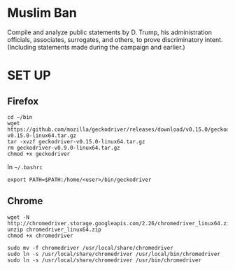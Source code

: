 # Muslim Ban
Compile and analyze public statements by D. Trump, his administration officials, associates, surrogates, and others, to prove discriminatory intent. (Including statements made during the campaign and earlier.)

# SET UP
## Firefox
```
cd ~/bin
wget https://github.com/mozilla/geckodriver/releases/download/v0.15.0/geckodriver-v0.15.0-linux64.tar.gz 
tar -xvzf geckodriver-v0.15.0-linux64.tar.gz
rm geckodriver-v0.9.0-linux64.tar.gz
chmod +x geckodriver
```

In `~/.bashrc`
```
export PATH=$PATH:/home/<user>/bin/geckodriver
```

## Chrome
```
wget -N http://chromedriver.storage.googleapis.com/2.26/chromedriver_linux64.zip
unzip chromedriver_linux64.zip
chmod +x chromedriver

sudo mv -f chromedriver /usr/local/share/chromedriver
sudo ln -s /usr/local/share/chromedriver /usr/local/bin/chromedriver
sudo ln -s /usr/local/share/chromedriver /usr/bin/chromedriver
```
